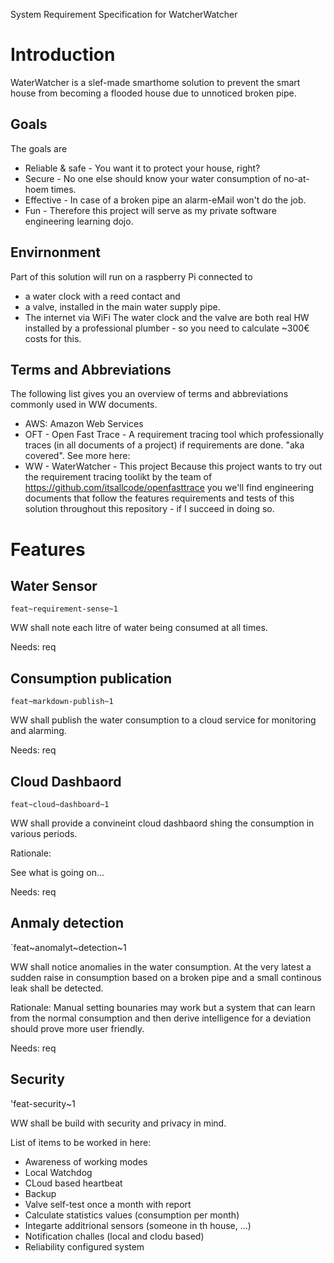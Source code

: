 
<head><link href="oft_spec.css" rel="stylesheet"></link></head>

System Requirement Specification for WatcherWatcher 

# Introduction
WaterWatcher is a slef-made smarthome solution to prevent the smart house from becoming a flooded house due to unnoticed broken pipe. 

## Goals
The goals are 
  * Reliable & safe - You want it to protect your house, right?
  * Secure - No one else should know your water consumption of no-at-hoem times.
  * Effective - In case of a broken pipe an alarm-eMail won't do the job. 
  * Fun - Therefore this project will serve as my private software engineering learning dojo.  

## Envirnonment 
Part of this solution will run on a raspberry Pi connected to 
* a water clock with a reed contact and 
* a valve, installed in the main water supply pipe. 
* The internet via WiFi 
The water clock and the valve are both real HW installed by a professional plumber - so you need to calculate ~300€ costs for this.  

## Terms and Abbreviations
The following list gives you an overview of terms and abbreviations commonly used in WW documents.
  * AWS: Amazon Web Services 
  * OFT - Open Fast Trace - A requirement tracing tool which professionally traces (in all documents of a project) if requirements are done. "aka covered". See more here:   
  * WW - WaterWatcher - This project 
  Because this project wants to try out the requirement tracing toolikt by the team of https://github.com/itsallcode/openfasttrace you we'll find engineering documents that follow the features requirements and tests of this solution throughout this repository - if I succeed in doing so. 
  
   

# Features

## Water Sensor 
`feat~requirement-sense~1`

WW shall note each litre of water being consumed at all times. 

Needs: req

## Consumption publication  
`feat~markdown-publish~1`

WW shall publish the water consumption to a cloud service for monitoring and alarming. 

Needs: req

## Cloud Dashbaord 
`feat~cloud~dashboard~1`

WW shall provide a convineint cloud dashbaord shing the consumption in various periods.  

Rationale:

See what is going on...

Needs: req

## Anmaly detection 
`feat~anomalyt~detection~1

WW shall notice anomalies in the water consumption. At the very latest a sudden raise in consumption based on a broken pipe and a small continous leak shall be detected.

Rationale:
Manual setting bounaries may work but a system that can learn from the normal consumption and then derive intelligence for a deviation should prove more user friendly. 

Needs: req

## Security 
'feat-security~1

WW shall be build with security and privacy in mind. 


List of items to be worked in here: 
- Awareness of working modes
- Local Watchdog
- CLoud based heartbeat 
- Backup 
- Valve self-test once a month with report 
- Calculate statistics values (consumption per month) 
- Integarte additrional sensors (someone in th house, ...) 
- Notification challes (local and clodu based) 
- Reliability configured system 

